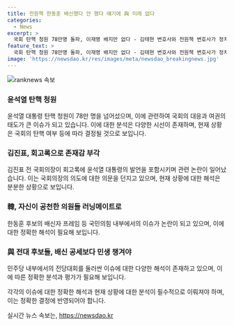 ```yaml
---
title: 전원책 한동훈 배신했다 안 했다 얘기에 與 미래 없다
categories:
  - News
excerpt: >
  국회 탄핵 청원 78만명 돌파, 이재명 배지만 없다 - 김태현 변호사와 전원책 변호사가 정치 이슈에 대해 논의. 윤석열 탄핵 요건 논란, 김진표 회고록 논란, 국민의힘 후보들의 배신자론, 민주당 전당대회와 1인 우상화에 대한 비판을 소개. 전원책 변호사는 윤석열 대통령과 김건희 특검법에 대한 제언으로 마무리. SBS 김태현의 정치쇼(FM 103.5 MHz 7:00 ~ 09:00)에서 방송.
feature_text: >
  국회 탄핵 청원 78만명 돌파, 이재명 배지만 없다 - 김태현 변호사와 전원책 변호사가 정치 이슈에 대해 논의. 윤석열 탄핵 요건 논란, 김진표 회고록 논란, 국민의힘 후보들의 배신자론, 민주당 전당대회와 1인 우상화에 대한 비판을 소개. 전원책 변호사는 윤석열 대통령과 김건희 특검법에 대한 제언으로 마무리. SBS 김태현의 정치쇼(FM 103.5 MHz 7:00 ~ 09:00)에서 방송.
image: 'https://newsdao.kr/res/images/meta/newsdao_breakingnews.jpg'
---
```


<p><img src="https://newsdao.kr/res/images/meta/newsdao_breakingnews.jpg" alt="ranknews 속보" /></p>

<h3>윤석열 탄핵 청원</h3>

<p>윤석열 대통령 탄핵 청원이 78만 명을 넘어섰으며, 이에 관련하여 국회의 대응과 여권의 태도가 큰 이슈가 되고 있습니다. 이에 대한 분석은 다양한 시선이 존재하며, 현재 상황은 국회의 탄핵 여부 등에 따라 결정될 것으로 보입니다.</p>

<h3>김진표, 회고록으로 존재감 부각</h3>

<p>김진표 전 국회의장이 회고록에 윤석열 대통령의 발언을 포함시키며 관련 논란이 일어났습니다. 이는 국회의장의 의도에 대한 의문을 던지고 있으며, 현재 상황에 대한 해석은 분분한 상황으로 보입니다.</p>

<h3>韓, 자신이 공천한 의원들 러닝메이트로</h3>

<p>한동훈 후보의 배신자 프레임 등 국민의힘 내부에서의 이슈가 논란이 되고 있으며, 이에 대한 정확한 해석이 필요해 보입니다.</p>

<h3>與 전대 후보들, 배신 공세보다 민생 챙겨야</h3>

<p>민주당 내부에서의 전당대회를 둘러싼 이슈에 대한 다양한 해석이 존재하고 있으며, 이에 따른 정확한 분석과 평가가 필요해 보입니다. </p>

<p>각각의 이슈에 대한 정확한 해석과 현재 상황에 대한 분석이 필수적으로 이뤄져야 하며, 이는 정확한 결정에 반영되어야 합니다.</p>
실시간 뉴스 속보는, <a href="https://newsdao.kr" rel="dofollow">https://newsdao.kr</a>



